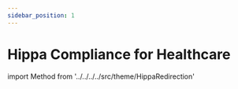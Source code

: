 ```yaml
---
sidebar_position: 1
---
```


# Hippa Compliance for Healthcare

import Method from '../../../../src/theme/HippaRedirection'

<Method/>
